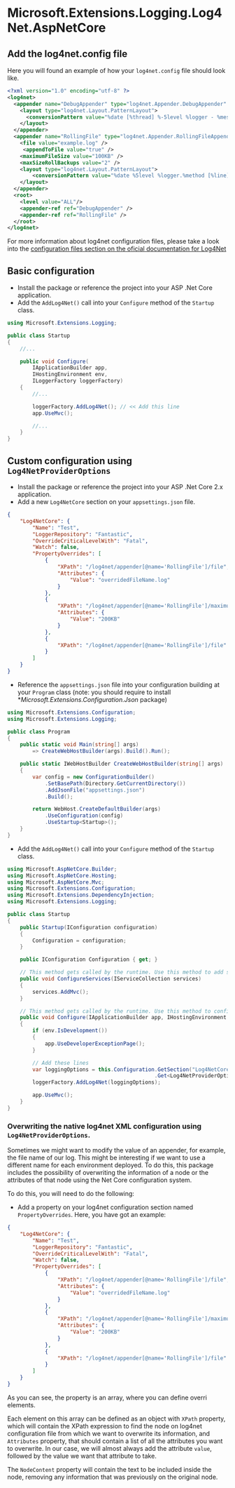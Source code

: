 # Microsoft.Extensions.Logging.Log4Net.AspNetCore

 ## Add the log4net.config file

 Here you will found an example of how your `log4net.config` file should look like.
 
```xml
<?xml version="1.0" encoding="utf-8" ?>
<log4net>
  <appender name="DebugAppender" type="log4net.Appender.DebugAppender" >
    <layout type="log4net.Layout.PatternLayout">
      <conversionPattern value="%date [%thread] %-5level %logger - %message%newline" />
    </layout>
  </appender>
  <appender name="RollingFile" type="log4net.Appender.RollingFileAppender">
    <file value="example.log" />
     <appendToFile value="true" />
    <maximumFileSize value="100KB" />
    <maxSizeRollBackups value="2" />
    <layout type="log4net.Layout.PatternLayout">
        <conversionPattern value="%date %5level %logger.%method [%line] - MESSAGE: %message%newline %exception" />
    </layout>
  </appender>
  <root>
    <level value="ALL"/>
    <appender-ref ref="DebugAppender" />
    <appender-ref ref="RollingFile" />
  </root>
</log4net>
```

For more information about log4net configuration files, please take a look into the [configuration files section on the oficial documentation for Log4Net](https://logging.apache.org/log4net/release/manual/configuration.html)

 ## Basic configuration

* Install the package or reference the project into your ASP .Net Core application.
* Add the `AddLog4Net()` call into your `Configure` method of the `Startup` class.

```csharp
using Microsoft.Extensions.Logging;

public class Startup
{
    //...

    public void Configure(
        IApplicationBuilder app,
        IHostingEnvironment env,
        ILoggerFactory loggerFactory)
    {
        //...

        loggerFactory.AddLog4Net(); // << Add this line
        app.UseMvc();

        //...
    }
}
```

 ## Custom configuration using `Log4NetProviderOptions`

* Install the package or reference the project into your ASP .Net Core 2.x application.
* Add a new `Log4NetCore` section on your `appsettings.json` file.

```json
{
	"Log4NetCore": {
		"Name": "Test",
		"LoggerRepository": "Fantastic",
		"OverrideCriticalLevelWith": "Fatal",
		"Watch": false,
		"PropertyOverrides": [
			{
				"XPath": "/log4net/appender[@name='RollingFile']/file",
				"Attributes": {
					"Value": "overridedFileName.log"
				}
			},
			{
				"XPath": "/log4net/appender[@name='RollingFile']/maximumFileSize",
				"Attributes": {
					"Value": "200KB"
				}
			},
			{
				"XPath": "/log4net/appender[@name='RollingFile']/file"
			}
		]
	}
}
```

* Reference the `appsettings.json` file into your configuration building at your `Program` class (note: you should require to install  **Microsoft.Extensions.Configuration.Json* package)

```csharp
using Microsoft.Extensions.Configuration;
using Microsoft.Extensions.Logging;

public class Program
{
    public static void Main(string[] args)
        => CreateWebHostBuilder(args).Build().Run();

    public static IWebHostBuilder CreateWebHostBuilder(string[] args) 
    {
        var config = new ConfigurationBuilder()
            .SetBasePath(Directory.GetCurrentDirectory())
            .AddJsonFile("appsettings.json")
            .Build();

        return WebHost.CreateDefaultBuilder(args)
            .UseConfiguration(config)
            .UseStartup<Startup>();
    }
}

```
* Add the `AddLog4Net()` call into your `Configure` method of the `Startup` class.

```csharp
using Microsoft.AspNetCore.Builder;
using Microsoft.AspNetCore.Hosting;
using Microsoft.AspNetCore.Mvc;
using Microsoft.Extensions.Configuration;
using Microsoft.Extensions.DependencyInjection;
using Microsoft.Extensions.Logging;

public class Startup
{
    public Startup(IConfiguration configuration)
    {
        Configuration = configuration;
    }

    public IConfiguration Configuration { get; }

    // This method gets called by the runtime. Use this method to add services to the container.
    public void ConfigureServices(IServiceCollection services)
    {
        services.AddMvc();
    }

    // This method gets called by the runtime. Use this method to configure the HTTP request pipeline.
    public void Configure(IApplicationBuilder app, IHostingEnvironment env, ILoggerFactory loggerFactory)
    {
        if (env.IsDevelopment())
        {
            app.UseDeveloperExceptionPage();
        }

        // Add these lines
        var loggingOptions = this.Configuration.GetSection("Log4NetCore")
                                               .Get<Log4NetProviderOptions>();
        loggerFactory.AddLog4Net(loggingOptions);

        app.UseMvc();
    }
}
```

### Overwriting the native log4net XML configuration using `Log4NetProviderOptions`.

Sometimes we might want to modify the value of an appender, for example, the file name of our log. This might be interesting if we want to use a different name for each environment deployed. To do this, this package includes the possibility of overwriting the information of a node or the attributes of that node using the Net Core configuration system.

To do this, you will need to do the following:

* Add a property on your log4net configuration section named `PropertyOverrides`. Here, you have got an example:

```json
{    
	"Log4NetCore": {
		"Name": "Test",
		"LoggerRepository": "Fantastic",
		"OverrideCriticalLevelWith": "Fatal",
		"Watch": false,
		"PropertyOverrides": [
			{
				"XPath": "/log4net/appender[@name='RollingFile']/file",
				"Attributes": {
					"Value": "overridedFileName.log"
				}
			},
			{
				"XPath": "/log4net/appender[@name='RollingFile']/maximumFileSize",
				"Attributes": {
					"Value": "200KB"
				}
			},
			{
				"XPath": "/log4net/appender[@name='RollingFile']/file"
			}
		]
	}
}
```

As you can see, the property is an array, where you can define overri elements.

Each element on this array can be defined as an object with `XPath` property, which will contain the XPath expression to find the node on log4net configuration file from which we want to overwrite its information, and `Attributes` property, that should contain a list of all the attributes you want to overwrite. In our case, we will almost always add the attribute `value`, followed by the value we want that attribute to take.

The `NodeContent` property will contain the text to be included inside the node, removing any information that was previously on the original node.